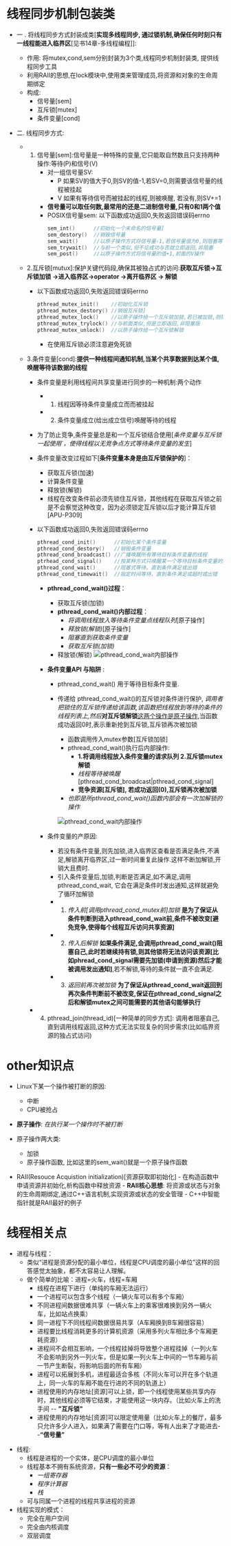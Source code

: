 线程同步机制包装类
=====================================
+ 一 . 将线程同步方式封装成类[**实现多线程同步, 通过锁机制,确保任何时刻只有一线程能进入临界区**[见书14章-多线程编程]]:
    + 作用: 将mutex,cond,sem分别封装为3个类,线程同步机制封装类, 提供线程同步工具
    + 利用RAII的思想,在lock模块中,使用类来管理成员,将资源和对象的生命周期绑定   
    + 构成:
        - 信号量[sem]
        - 互斥锁[mutex]
        - 条件变量[cond]


+ 二. 线程同步方式:
   + 1. 信号量[sem]:信号量是一种特殊的变量,它只能取自然数且只支持两种操作:等待(P)和信号(V)
        + 对一组信号量SV:
           - P 如果SV的值大于0,则SV的值-1,若SV=0,则需要该信号量的线程被挂起 
           - V 如果有等待信号而被挂起的线程,则被唤醒, 若没有,则SV+=1
        + **信号量可以取任何数,最常用的还是二进制信号量,只有0和1两个值**
        + POSIX信号量sem: 以下函数成功返回0,失败返回错误码errno
            ```C++
            sem_int()      //初始化一个未命名的信号量]        
            sem_destory()  //销毁信号量
            sem_wait()     //以原子操作方式将信号量-1,若信号量值为0,则阻塞等待直到信号量有非零值,前面的P操作
            sem_trywait()  //与前一个类似,但不论成功与否就立即返回,非阻塞
            sem_post()     //以原子操作方式将信号量的值+1,前面的V操作
            ```

    + 2.互斥锁[mutux]:保护关键代码段,确保其被独占式的访问:**获取互斥锁->互斥锁加锁 ->进入临界区->operator ->离开临界区 -> 解锁**
        + 以下函数成功返回0,失败返回错误码errno
            ```C++
            pthread_mutex_init()    //初始化互斥锁
            pthread_mutex_destory() //销毁互斥锁]
            pthread_mutex_lock()    //以原子操作给一个互斥锁加锁,若已被加锁,则阻塞等待.
            pthread_mutex_trylock() //与前面类似,但是立即返回,非阻塞版
            pthread_mutex_unlock()  //以原子操作给一个互斥锁解锁
            ```       
            + 在使用互斥锁必须注意避免死锁

    + 3.条件变量[cond]:**提供一种线程间通知机制,当某个共享数据到达某个值,唤醒等待该数据的线程**
        + 条件变量是利用线程间共享变量进行同步的一种机制:两个动作
            - 1. 线程因等待条件变量成立而而被挂起
            - 2. 条件变量成立(给出成立信号)唤醒等待的线程
        + 为了防止竞争,条件变量总是和一个互斥锁结合使用[*条件变量与互斥锁一起使用`，使得线程以无竞争点方式等待条件变量的发生*]
        + 条件变量改变过程如下[**条件变量本身是由互斥锁保护的**]：
            - 获取互斥锁(加速)
            - 计算条件变量
            - 释放锁(解锁)
            - 线程在改变条件前必须先锁住互斥锁，其他线程在获取互斥锁之前是不会察觉这种改变，因为必须锁定互斥锁以后才能计算互斥锁[APU-P309]

        + 以下函数成功返回0,失败返回错误码errno
            ```C++
            pthread_cond_init()      //初始化某个条件变量
            pthread_cond_destory()   //销毁条件变量
            pthread_cond_broadcast() //广播唤醒所有等待目标条件变量的线程
            ptrhead_cond_signal()    //按某种方式只唤醒某一个等待目标条件变量的线程(**取决于优先级和调度策略**)] ?????
            pthread_cond_wait()      //阻塞式等待，直到条件满足或出错
            pthread_cond_timewait()  //指定时间等待，直到条件满足或超时或出错
            ```
            + **pthread_cond_wait()过程**：
                - 获取互斥锁(加锁)
                +  **pthread_cond_wait()内部过程**：
                    - *将调用线程放入等待条件变量点线程队列*[原子操作]
                    - *释放锁(解锁)*[原子操作]
                    - *阻塞直到获取条件变量*
                    - *获取互斥锁(加锁)*
                - 释放锁(解锁)
                ![pthread_cond_wait内部操作](./files/pthread_cond_wait.png)

            + **条件变量API 与陷阱** :
                - pthread_cond_wait() 用于等待目标条件变量.
                + 传递给 pthread_cond_wait()的互斥锁对条件进行保护, *调用者把锁住的互斥锁传递给该函数,该函数把线程放到等待的条件的线程列表上,然后***对互斥锁解锁**[这两个操作是原子操作](1.将线程放到列表,2.对互斥锁解锁),当函数成功返回0时,表示重新抢到互斥锁,互斥锁再次被加锁
                    - 函数调用传入mutex参数[互斥锁加锁]
                    + pthread_cond_wait()执行后内部操作:
                        - **1.将调用线程放入条件变量的请求队列 2.互斥锁mutex解锁**
                        - *线程等待被唤醒*[pthread_cond_broadcast|pthread_cond_signal]
                        - **竞争资源[互斥锁], 若成功返回(0),互斥锁再次被加锁**
                    - *也即是所pthread_cond_wait()函数内部会有一次加解锁的操作*

                    ![pthread_cond_wait内部操作](./files/pthread_cond_wait.png)

             + 条件变量的产原因:
                - 若没有条件变量,则先加锁,进入临界区查看是否满足条件,不满足,解锁离开临界区,过一断时间重复此操作.这样不断加解锁,开销大且费时.
                - 引入条件变量后,加锁,判断是否满足,如不满足,调用 pthread_cond_wait, 它会在满足条件时发出通知,这样就避免了循环加解锁
                + 1. *传入前[调用pthread_cond_mutex前]加锁* **是为了保证从条件判断到进入pthread_cond_wait前,条件不被改变[避免竞争,使得每个线程互斥访问共享资源]**
                + 2. *传入后解锁* **如果条件满足,会调用pthread_cond_wait()阻塞自己,此时若继续持有锁,则其他锁将无法访问该资源[比如phread_cond_signal需要先加锁(申请到资源)然后才能被调用发出通知]**,若不解锁,等待的条件就一直不会满足.
                + 3. *返回前再次被加锁* **为了保证从pthread_cond_wait返回到再次条件判断前不被改变,保证在pthread_cond_signal之后和解锁mutex之间可能需要的其他语句能够执行**

         + 4. pthread_join(thread_id)[一种简单的同步方式]: 调用者阻塞自己,直到调用线程返回,这种方式无法实现复杂的同步需求(比如临界资源的独占式访问)



other知识点
=====================================
+ Linux下某一个操作被打断的原因:
   - 中断
   - CPU被抢占
+ **原子操作**: *在执行某一个操作时不被打断*
+ 原子操作两大类:
    - 加锁
    - 原子操作函数, 比如这里的sem_wait()就是一个原子操作函数

+ RAII(Resouce Acquistion initialization)[资源获取即初始化]
        - 在构造函数中申请资源并初始化,析构函数中释放资源
        - **RAII核心思想**: 将资源或状态与对象的生命周期绑定,通过C++语言机制,实现资源或状态的安全管理
        - C++中智能指针就是RAII最好的例子

线程相关点
=====================================
- 进程与线程：
    - 类似“进程是资源分配的最小单位，线程是CPU调度的最小单位”这样的回答感觉太抽象，都不太容易让人理解。
    + 做个简单的比喻：进程=火车，线程=车厢
        - 线程在进程下进行（单纯的车厢无法运行）
        - 一个进程可以包含多个线程（一辆火车可以有多个车厢）
        - 不同进程间数据很难共享（一辆火车上的乘客很难换到另外一辆火车，比如站点换乘）
        - 同一进程下不同线程间数据很易共享（A车厢换到B车厢很容易）
        - 进程要比线程消耗更多的计算机资源（采用多列火车相比多个车厢更耗资源）
        - 进程间不会相互影响，一个线程挂掉将导致整个进程挂掉（一列火车不会影响到另外一列火车，但是如果一列火车上中间的一节车厢与前一节产生断裂，将影响后面的所有车厢）
        - 进程可以拓展到多机，进程最适合多核（不同火车可以开在多个轨道上，同一火车的车厢不能在行进的不同的轨道上）
        - 进程使用的内存地址[资源]可以上锁，即一个线程使用某些共享内存时，其他线程必须等它结束，才能使用这一块内存。（比如火车上的洗手间 -- **"互斥锁"**
        - 进程使用的内存地址[资源]可以限定使用量（比如火车上的餐厅，最多只允许多少人进入，如果满了需要在门口等，等有人出来了才能进去--**“信号量”**

+ 线程: 
    - 线程是进程的一个实体，是CPU调度的最小单位
    - 线程基本不拥有系统资源，**只有一些必不可少的资源**：
        - *一组寄存器*
        - *程序计算器*
        - *栈*
    - 可与同属一个进程的线程共享进程的资源
+ 线程实现的模式：
    - 完全在用户空间
    - 完全由内核调度
    - 双层调度

